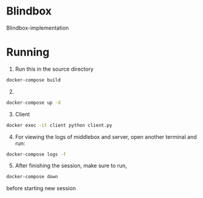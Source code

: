 # Blindbox
Blindbox-implementation


# Running
1) Run this in the source directory  
```bash
docker-compose build
```
2) 
```bash
docker-compose up -d
```

3) Client 
```bash
docker exec -it client python client.py
```

4) For viewing the logs of middlebox and server, open another terminal and run:
```bash
docker-compose logs -f
```

5) After finishing the session, make sure to run, 
```bash
docker-compose down
```
before starting new session
